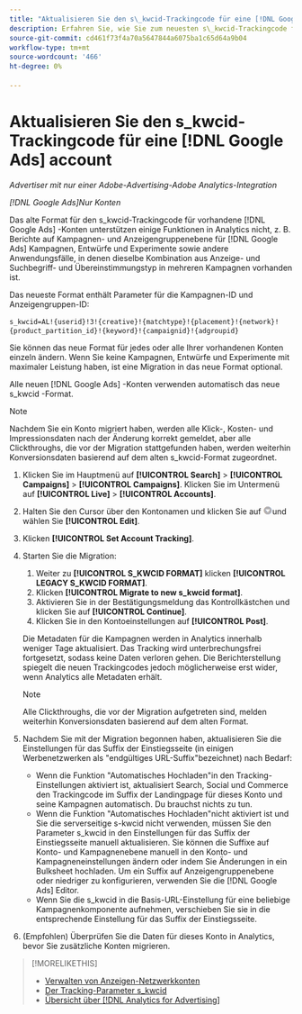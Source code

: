 ```yaml
---
title: "Aktualisieren Sie den s\_kwcid-Trackingcode für eine [!DNL Google Ads] account"
description: Erfahren Sie, wie Sie zum neuesten s\_kwcid-Trackingcode für eine [!DNL Google Ads] -Konto.
source-git-commit: cd461f73f4a70a5647844a6075ba1c65d64a9b04
workflow-type: tm+mt
source-wordcount: '466'
ht-degree: 0%

---
```


# Aktualisieren Sie den s\_kwcid-Trackingcode für eine [!DNL Google Ads] account

*Advertiser mit nur einer Adobe-Advertising-Adobe Analytics-Integration*

*[!DNL Google Ads]Nur Konten*

Das alte Format für den s\_kwcid-Trackingcode für vorhandene [!DNL Google Ads] -Konten unterstützen einige Funktionen in Analytics nicht, z. B. Berichte auf Kampagnen- und Anzeigengruppenebene für [!DNL Google Ads] Kampagnen, Entwürfe und Experimente sowie andere Anwendungsfälle, in denen dieselbe Kombination aus Anzeige- und Suchbegriff- und Übereinstimmungstyp in mehreren Kampagnen vorhanden ist.

Das neueste Format enthält Parameter für die Kampagnen-ID und Anzeigengruppen-ID:

```
s_kwcid=AL!{userid}!3!{creative}!{matchtype}!{placement}!{network}!{product_partition_id}!{keyword}!{campaignid}!{adgroupid}
```

Sie können das neue Format für jedes oder alle Ihrer vorhandenen Konten einzeln ändern. Wenn Sie keine Kampagnen, Entwürfe und Experimente mit maximaler Leistung haben, ist eine Migration in das neue Format optional.

Alle neuen [!DNL Google Ads] -Konten verwenden automatisch das neue s\_kwcid -Format.

>[!NOTE]
>
>Nachdem Sie ein Konto migriert haben, werden alle Klick-, Kosten- und Impressionsdaten nach der Änderung korrekt gemeldet, aber alle Clickthroughs, die vor der Migration stattgefunden haben, werden weiterhin Konversionsdaten basierend auf dem alten s\_kwcid-Format zugeordnet.

1. Klicken Sie im Hauptmenü auf **[!UICONTROL Search]** \> **[!UICONTROL Campaigns]** \> **[!UICONTROL Campaigns]**. Klicken Sie im Untermenü auf **[!UICONTROL Live]** \> **[!UICONTROL Accounts]**.
1. Halten Sie den Cursor über den Kontonamen und klicken Sie auf ![PfeilDropdown-Symbol](/help/search-social-commerce/assets/arrow-dropdown-menu.png)und wählen Sie **[!UICONTROL Edit]**.
1. Klicken **[!UICONTROL Set Account Tracking]**.
1. Starten Sie die Migration:

   1. Weiter zu **[!UICONTROL S_KWCID FORMAT]** klicken **[!UICONTROL LEGACY S_KWCID FORMAT]**.
   1. Klicken **[!UICONTROL Migrate to new s_kwcid format]**.
   1. Aktivieren Sie in der Bestätigungsmeldung das Kontrollkästchen und klicken Sie auf **[!UICONTROL Continue]**.
   1. Klicken Sie in den Kontoeinstellungen auf **[!UICONTROL Post]**.

   Die Metadaten für die Kampagnen werden in Analytics innerhalb weniger Tage aktualisiert. Das Tracking wird unterbrechungsfrei fortgesetzt, sodass keine Daten verloren gehen. Die Berichterstellung spiegelt die neuen Trackingcodes jedoch möglicherweise erst wider, wenn Analytics alle Metadaten erhält.

   >[!NOTE]
   >
   >Alle Clickthroughs, die vor der Migration aufgetreten sind, melden weiterhin Konversionsdaten basierend auf dem alten Format.

1. Nachdem Sie mit der Migration begonnen haben, aktualisieren Sie die Einstellungen für das Suffix der Einstiegsseite (in einigen Werbenetzwerken als &quot;endgültiges URL-Suffix&quot;bezeichnet) nach Bedarf:

   * Wenn die Funktion &quot;Automatisches Hochladen&quot;in den Tracking-Einstellungen aktiviert ist, aktualisiert Search, Social und Commerce den Trackingcode im Suffix der Landingpage für dieses Konto und seine Kampagnen automatisch. Du brauchst nichts zu tun.
   * Wenn die Funktion &quot;Automatisches Hochladen&quot;nicht aktiviert ist und Sie die serverseitige s-kwcid nicht verwenden, müssen Sie den Parameter s\_kwcid in den Einstellungen für das Suffix der Einstiegsseite manuell aktualisieren. Sie können die Suffixe auf Konto- und Kampagnenebene manuell in den Konto- und Kampagneneinstellungen ändern oder indem Sie Änderungen in ein Bulksheet hochladen. Um ein Suffix auf Anzeigengruppenebene oder niedriger zu konfigurieren, verwenden Sie die [!DNL Google Ads] Editor.
   * Wenn Sie die s\_kwcid in die Basis-URL-Einstellung für eine beliebige Kampagnenkomponente aufnehmen, verschieben Sie sie in die entsprechende Einstellung für das Suffix der Einstiegsseite.

1. (Empfohlen) Überprüfen Sie die Daten für dieses Konto in Analytics, bevor Sie zusätzliche Konten migrieren.

>[!MORELIKETHIS]
>
>* [Verwalten von Anzeigen-Netzwerkkonten](ad-network-account-manage.md)
>* [Der Tracking-Parameter s_kwcid](/help/search-social-commerce/tracking/skwcid-tracking-parameter.md)
>* [Übersicht über [!DNL Analytics for Advertising]](https://experienceleague.adobe.com/docs/advertising/integrations/home.html)

